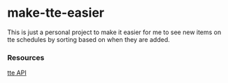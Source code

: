 # make-tte-easier

This is just a personal project to make it easier for me to see new items on tte schedules by sorting based on when they are added.

### Resources

[tte API](https://tabletop.events/developer/Introduction.html)

